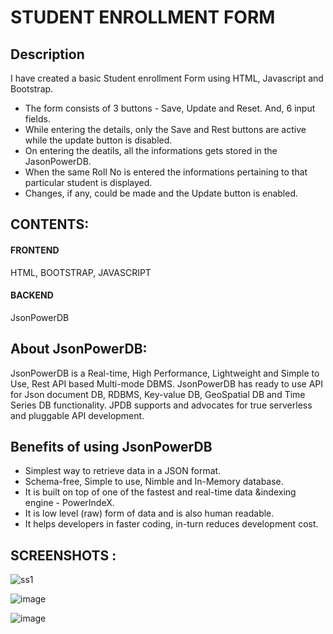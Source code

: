 # STUDENT ENROLLMENT FORM
## Description

I have created a basic Student enrollment Form using HTML, Javascript and Bootstrap. 

* The form consists of 3 buttons - Save, Update and Reset. And, 6 input fields.
* While entering the details, only the Save and Rest buttons are active while the update button is disabled.
* On entering the deatils, all the informations gets stored in the JasonPowerDB.
* When the same Roll No is entered the informations pertaining to that particular student is displayed. 
* Changes, if any, could be made and the Update button is enabled. 

##  CONTENTS:

#### FRONTEND

HTML,
BOOTSTRAP,
JAVASCRIPT

#### BACKEND

JsonPowerDB

## About JsonPowerDB:


JsonPowerDB is a Real-time, High Performance, Lightweight and Simple to Use, Rest API based Multi-mode DBMS. JsonPowerDB has ready to use API for Json document DB, RDBMS, Key-value DB, GeoSpatial DB and Time Series DB functionality. JPDB supports and advocates for true serverless and pluggable API development.


## Benefits of using JsonPowerDB

* Simplest way to retrieve data in a JSON format.
* Schema-free, Simple to use, Nimble and In-Memory database.
* It is built on top of one of the fastest and real-time data &indexing engine - PowerIndeX.
* It is low level (raw) form of data and is also human readable.
* It helps developers in faster coding, in-turn reduces development cost.

## SCREENSHOTS : 
![ss1](https://github.com/Charutha8641/StudentEnrollmentForm_Login2Explore/assets/100146703/5cb8258e-a1f2-4e6d-9598-be41623735d5)

![image](https://github.com/Charutha8641/StudentEnrollmentForm_Login2Explore/assets/100146703/56b4b7fd-e716-4bbc-9aae-9c1342f63472)

![image](https://github.com/Charutha8641/StudentEnrollmentForm_Login2Explore/assets/100146703/419686b4-c11d-4617-bb13-717facf487f0)

